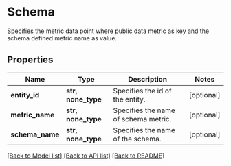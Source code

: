 # Schema

Specifies the metric data point where public data metric as key and the schema defined metric name as value.

## Properties
Name | Type | Description | Notes
------------ | ------------- | ------------- | -------------
**entity_id** | **str, none_type** | Specifies the id of the entity. | [optional] 
**metric_name** | **str, none_type** | Specifies the name of schema metric. | [optional] 
**schema_name** | **str, none_type** | Specifies the name of the schema. | [optional] 

[[Back to Model list]](../README.md#documentation-for-models) [[Back to API list]](../README.md#documentation-for-api-endpoints) [[Back to README]](../README.md)


